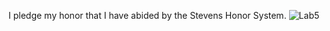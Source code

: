 I pledge my honor that I have abided by the Stevens Honor System.
![Lab5](https://user-images.githubusercontent.com/78381533/156048513-62cb5c6d-af70-412c-b36f-c482252ce091.png)
